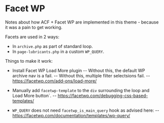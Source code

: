 # Facet WP

Notes about how ACF + Facet WP are implemented in this theme - because it was a pain to get working. 

Facets are used in 2 ways:

- In `archive.php` as part of standard loop.
- In `page-lubricants.php` in a custom `WP_QUERY`.

Things to make it work:

- Install Facet WP Load More plugin 
-- Without this, the default WP archive nav is a fail.
-- Without this, multiple filter selectsions fail. 
-- https://facetwp.com/add-ons/load-more/

- Manually add `facetwp-template` to the `div` surrounding the loop and Load More button`.
-- https://facetwp.com/debugging-css-based-templates/

- `WP_QUERY` does not need `facetwp_is_main_query` hook as advised here:
-- https://facetwp.com/documentation/templates/wp-query/

